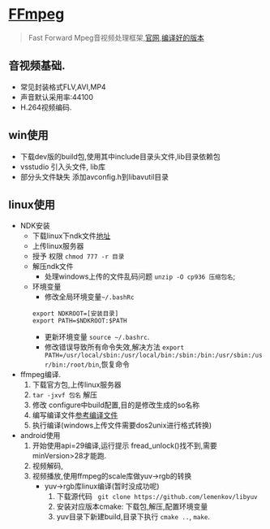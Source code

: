 # [FFmpeg](https://blog.csdn.net/leixiaohua1020/article/details/44220151)
> Fast Forward Mpeg音视频处理框架,[官网](http://ffmpeg.org/),[编译好的版本](https://ffmpeg.zeranoe.com/builds/)

## 音视频基础.
* 常见封装格式FLV,AVI,MP4
* 声音默认采用率:44100
* H.264视频编码.

## win使用
* 下载dev版的build包,使用其中include目录头文件,lib目录依赖包
* vsstudio 引入头文件, lib库
* 部分头文件缺失 添加avconfig.h到libavutil目录

## linux使用
* NDK安装
	* 下载linux下ndk文件[地址](https://developer.android.com/ndk/downloads/)
	* 上传linux服务器
	* 授予 权限 `chmod 777 -r 目录`
	* 解压ndk文件
		* 处理windows上传的文件乱码问题 `unzip -O cp936 压缩包名`;
	* 环境变量
		* 修改全局环境变量`~/.bashRc`
		```
		export NDKROOT=[安装目录]
		export PATH=$NDKROOT:$PATH

		```
		* 更新环境变量 `source ~/.bashrc`.
		* 修改错误导致所有命令失效,解决方法 `export PATH=/usr/local/sbin:/usr/local/bin:/sbin:/bin:/usr/sbin:/usr/bin:/root/bin`,恢复命令
* ffmpeg编译.
	1. 下载官方包,上传linux服务器
	2. `tar -jxvf 包名` 解压
	3. 修改 configure中build配置,目的是修改生成的so名称
	4. 编写编译文件[参考](https://juejin.im/post/5d831333f265da03c61e8a28#heading-7)[编译文件](./resources/build_android.sh)
	5. 执行编译(windows上传文件需要dos2unix进行格式转换)
* android使用
    1. 开始使用api=29编译,运行提示 fread_unlock()找不到,需要minVersion>28才能跑.
    2. 视频解码,
    3. 视频播放,使用ffmpeg的scale库做yuv->rgb的转换
        * yuv->rgb库linux编译(暂时没成功呢)
            1. 下载源代码 ` git clone https://github.com/lemenkov/libyuv`
            2. 安装对应版本cmake: 下载包,解压,配置环境变量
            3. yuv目录下新建build,目录下执行 `cmake ..`, `make`.